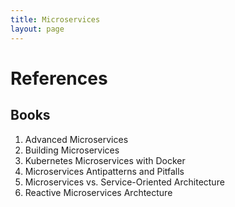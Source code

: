 ```yaml
---
title: Microservices
layout: page
---
```


# References

## Books

1. Advanced Microservices
1. Building Microservices
1. Kubernetes Microservices with Docker
1. Microservices Antipatterns and Pitfalls
1. Microservices vs. Service-Oriented Architecture
1. Reactive Microservices Archtecture
